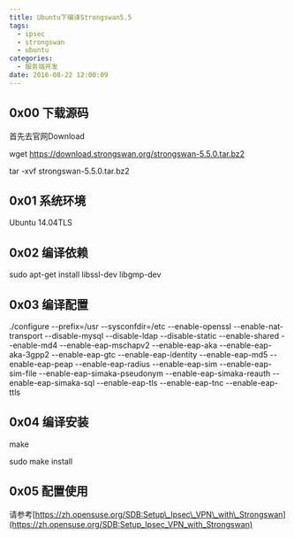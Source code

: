 ```yaml
---
title: Ubuntu下编译Strongswan5.5
tags:
  - ipsec
  - strongswan
  - ubuntu
categories:
  - 服务端开发
date: 2016-08-22 12:00:09
---
```


0x00 下载源码
---------

首先去官网Download

wget https://download.strongswan.org/strongswan-5.5.0.tar.bz2

tar -xvf strongswan-5.5.0.tar.bz2

0x01 系统环境
---------

Ubuntu 14.04TLS

0x02 编译依赖
---------

sudo apt-get install libssl-dev libgmp-dev

0x03 编译配置
---------

./configure --prefix=/usr --sysconfdir=/etc --enable-openssl --enable-nat-transport --disable-mysql --disable-ldap --disable-static --enable-shared --enable-md4 --enable-eap-mschapv2 --enable-eap-aka --enable-eap-aka-3gpp2 --enable-eap-gtc --enable-eap-identity --enable-eap-md5 --enable-eap-peap --enable-eap-radius --enable-eap-sim --enable-eap-sim-file --enable-eap-simaka-pseudonym --enable-eap-simaka-reauth --enable-eap-simaka-sql --enable-eap-tls --enable-eap-tnc --enable-eap-ttls

0x04 编译安装
---------

make

sudo make install

0x05 配置使用
---------

请参考[https://zh.opensuse.org/SDB:Setup\_Ipsec\_VPN\_with\_Strongswan](https://zh.opensuse.org/SDB:Setup_Ipsec_VPN_with_Strongswan)